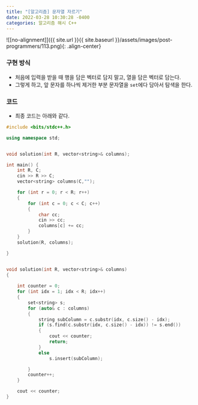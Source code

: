 ```yaml
---
title: "[알고리즘] 문자열 자르기"
date: 2022-03-28 10:30:28 -0400
categories: 알고리즘 해시 C++
---
```


![[no-alignment]]({{ site.url }}{{ site.baseurl }}/assets/images/post-programmers/113.png){: .align-center}



### 구현 방식

- 처음에 입력을 받을 때 행을 담은 벡터로 담지 말고, 열을 담은 벡터로 담는다.
- 그렇게 하고, 앞 문자를 하나씩 제거한 부분 문자열을 `set`에다 담아서 탐색을 한다.


### 코드

- 최종 코드는 아래와 같다.


```cpp
#include <bits/stdc++.h>

using namespace std;


void solution(int R, vector<string>& columns);

int main() {
	int R, C;
	cin >> R >> C;
	vector<string> columns(C,"");

	for (int r = 0; r < R; r++)
	{
		for (int c = 0; c < C; c++)
		{
			char cc;
			cin >> cc;
			columns[c] += cc;
		}
	}
	solution(R, columns);

}


void solution(int R, vector<string>& columns)
{
	
	int counter = 0;
	for (int idx = 1; idx < R; idx++)
	{
		set<string> s;
		for (auto& c : columns)
		{
			string subColumn = c.substr(idx, c.size() - idx);
			if (s.find(c.substr(idx, c.size() - idx)) != s.end())
			{
				cout << counter;
				return;
			}
			else
				s.insert(subColumn);

		}
		counter++;
	}

	cout << counter;
}
```

